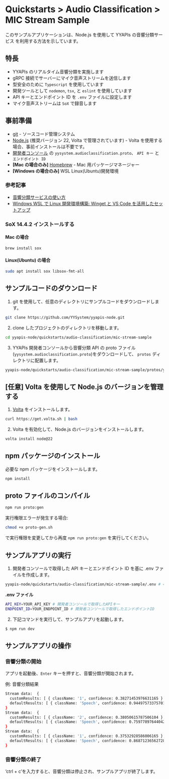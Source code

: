 # Quickstarts > Audio Classification > MIC Stream Sample

このサンプルアプリケーションは、Node.js を使用して YYAPIs の音響分類サービス を利用する方法を示しています。

## 特長

- YYAPIs のリアルタイム音響分類を実施します
- gRPC 接続でサーバーにマイク音声ストリームを送信します
- 型安全のために `Typescript` を使用しています
- 開発ツールとして `nodemon`, `tsx`, と `eslint` を使用しています
- API キーとエンドポイント ID を `.env` ファイルに設定します
- マイク音声ストリームは `SoX` で録音します

## 事前準備

- [git](https://git-scm.com/downloads) - ソースコード管理システム
- [Node.js](https://nodejs.org/ja/) (推奨バージョン 22, Volta で管理されています) - Volta を使用する場合、事前インストールは不要です。
- [<u>開発者コンソール</u>](https://api-web.yysystem2021.com) の `yysystem.audioclassification.proto`、 `API キー` と `エンドポイント ID`
- **\[Mac の場合のみ\]** [Homebrew](https://brew.sh/) - Mac 用パッケージマネージャー
- **\[Windows の場合のみ\]** WSL Linux(Ubuntu)開発環境

### 参考記事

- [音響分類サービスの使い方](https://github.com/YYSystem/yyapis-docs/wiki/ClassifyStream)
- [Windows WSL で Linux 開発環境構築: Winget と VS Code を活用したセットアップ](https://qiita.com/natsuki3624/items/5fe96960563164db84d2)

### SoX 14.4.2 インストールする

#### Mac の場合

```bash
brew install sox
```

<!-- \[Windows の場合\]

[<u>Sox
14.4.1</u>](https://sourceforge.net/projects/sox/files/sox/14.4.1/)から sox-14.4.1-win32.exe をダウンロードする。

sox-14.4.1-win32.exe を実行してインストールする。

システム環境変数の Path に C:\Program Files (x86)\sox-14-4-1 を追加する。 -->

#### Linux(Ubuntu) の場合

```bash
sudo apt install sox libsox-fmt-all
```

## サンプルコードのダウンロード

1. git を使用して、任意のディレクトリにサンプルコードをダウンロードします。

```bash
git clone https://github.com/YYSystem/yyapis-node.git
```

2. clone したプロジェクトのディレクトリを移動します。

```bash
cd yyapis-node/quickstarts/audio-classification/mic-stream-sample
```

3. YYAPIs 開発者コンソールから音響分類 API の proto ファイル(`yysystem.audioclassification.proto`)をダウンロードして、 `protos` ディレクトリに配置します。

```bash
yyapis-node/quickstarts/audio-classification/mic-stream-sample/protos/yysystem.audioclassification.proto # ← ここに配置する
```

## [任意] Volta を使用して Node.js のバージョンを管理する

1. [Volta](https://volta.sh/) をインストールします。

```bash
curl https://get.volta.sh | bash
```

2. Volta を有効化して、Node.js のバージョンをインストールします。

```bash
volta install node@22
```

## npm パッケージのインストール

必要な npm パッケージをインストールします。

```bash
npm install
```

<!-- **\[Windows の場合\]**

```powershell
> Set-ExecutionPolicy RemoteSigned
> npm run install
``` -->

## proto ファイルのコンパイル

```bash
npm run proto:gen
```

実行権限エラーが発生する場合:

```bash
chmod +x proto-gen.sh
```

で実行権限を変更してから再度 `npm run proto:gen` を実行してください。

<!-- **\[Windows の場合\]**

```powershell
> icacls proto-gen.sh /grant Everyone:RX
> npm run proto:gen
``` -->

## サンプルアプリの実行

1. 開発者コンソールで取得した API キーとエンドポイント ID を基に .env ファイルを作成します。

```bash
yyapis-node/quickstarts/audio-classification/mic-stream-sample/.env # ← ここに配置する
```

**.env ファイル**

```bash
API_KEY=YOUR_API_KEY # 開発者コンソールで取得したAPIキー
ENDPOINT_ID=YOUR_ENDPOINT_ID # 開発者コンソールで取得したエンドポイントID
```

2. 下記コマンドを実行して、サンプルアプリを起動します。

```bash
$ npm run dev
```

## サンプルアプリの操作

### 音響分類の開始

アプリを起動後、`Enter` キーを押すと、音響分類が開始されます。

例: 音響分類結果

```bash
Stream data:  {
  customResults: [ { className: '1', confidence: 0.38271453976631165 } ],
  defaultResults: [ { className: 'Speech', confidence: 0.944975733757019 } ]
}
Stream data:  {
  customResults: [ { className: '2', confidence: 0.38050615787506104 } ],
  defaultResults: [ { className: 'Speech', confidence: 0.7597789764404297 } ]
}
Stream data:  {
  customResults: [ { className: '1', confidence: 0.37532928586006165 } ],
  defaultResults: [ { className: 'Speech', confidence: 0.8687123656272888 } ]
}
```

### 音響分類の終了

‘ctrl + c’を入力すると、音響分類は停止され、サンプルアプリが終了します。

